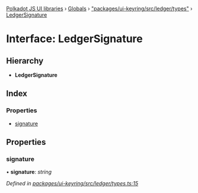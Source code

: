 [Polkadot JS UI libraries](../README.md) › [Globals](../globals.md) › ["packages/ui-keyring/src/ledger/types"](../modules/_packages_ui_keyring_src_ledger_types_.md) › [LedgerSignature](_packages_ui_keyring_src_ledger_types_.ledgersignature.md)

# Interface: LedgerSignature

## Hierarchy

* **LedgerSignature**

## Index

### Properties

* [signature](_packages_ui_keyring_src_ledger_types_.ledgersignature.md#signature)

## Properties

###  signature

• **signature**: *string*

*Defined in [packages/ui-keyring/src/ledger/types.ts:15](https://github.com/polkadot-js/ui/blob/55f3ca65/packages/ui-keyring/src/ledger/types.ts#L15)*
